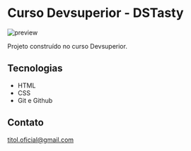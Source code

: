 # Curso Devsuperior - DSTasty

![preview](./.assets/DSTasty.png)

Projeto construído no curso Devsuperior.

## Tecnologias
- HTML
- CSS
- Git e Github

## Contato
titol.oficial@gmail.com
